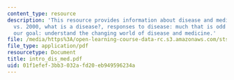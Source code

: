 ```yaml
---
content_type: resource
description: 'This resource provides information about disease and medicine in 1900
  vs. 2000, what is a disease?, responses to disease: much that is odd and unexpected,
  our goal: understand the changing world of disease and medicine.'
file: /media/https%3A/open-learning-course-data-rc.s3.amazonaws.com/sts-005-disease-and-society-in-america-fall-2005/01f1efef3bb3032afd20eb949596234a_intro_dis_med.pdf
file_type: application/pdf
resourcetype: Document
title: intro_dis_med.pdf
uid: 01f1efef-3bb3-032a-fd20-eb949596234a
---
```

